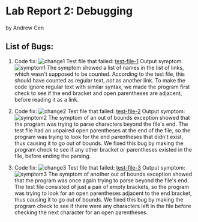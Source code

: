 # Lab Report 2: Debugging
by Andrew Cen

## List of Bugs:
1. Code fix: ![change1](https://acen23.github.io/cse15l-lab-reports/change1.png)
Test file that failed: [test-file-1](https://github.com/msimitz/markdown-parse/blob/main/test-file-two.md)
Output symptom: ![symptom1](https://acen23.github.io/cse15l-lab-reports/symptom1.png)
The symptom showed a list of names in the list of links, which wasn't supposed to be counted. According to the test file, this should have counted as regular text, *not* as another link. To make the code ignore regular text with similar syntax, we made the program first check to see if the end bracket and open parentheses are adjacent, before reading it as a link.

2. Code fix: ![change2](https://acen23.github.io/cse15l-lab-reports/change2.png)
Test file that failed: [test-file-2](https://github.com/msimitz/markdown-parse/blob/main/test-file-three.md)
Output symptom: ![symptom2](https://acen23.github.io/cse15l-lab-reports/symptom2.png)
The symptom of an out of bounds exception showed that the program was trying to parse characters beyond the file's end. The test file had an unpaired open parentheses at the end of the file, so the program was trying to look for the end parentheses that didn't exist, thus causing it to go out of bounds. We fixed this bug by making the program check to see if any other bracket or parentheses existed in the file, before ending the parsing.

3. Code fix: ![change3](https://acen23.github.io/cse15l-lab-reports/change3.png)
Test file that failed: [test-file-3](https://github.com/vdvo1029/markdown-parse/blob/main/test-file1.md)
Output symptom: ![symptom3](https://acen23.github.io/cse15l-lab-reports/symptom3.png)
The symptom of another out of bounds exception showed that the program was once again trying to parse beyond the file's end. The test file consisted of just a pair of empty brackets, so the program was trying to look for an open parentheses adjacent to the end bracket, thus causing it to go out of bounds. We fixed this bug by making the program check to see if there were any characters left in the file before checking the next character for an open parentheses.